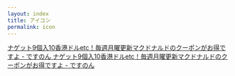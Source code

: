 ```yaml
---
layout: index
title: アイコン
permalink: icon
---
```


<a class="link-list" href="">
ナゲット9個入10香港ドルetc！毎週月曜更新マクドナルドのクーポンがお得ですよ - ですのん
</a>
<a class="link-list" href="">
ナゲット9個入10香港ドルetc！毎週月曜更新マクドナルドのクーポンがお得ですよ - ですのん
</a>